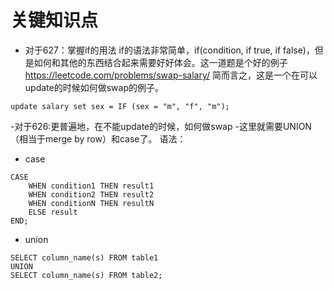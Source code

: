 # 关键知识点
- 对于627：掌握if的用法
  if的语法非常简单，if(condition, if true, if false)，但是如何和其他的东西结合起来需要好好体会。这一道题是个好的例子
https://leetcode.com/problems/swap-salary/
  简而言之，这是一个在可以update的时候如何做swap的例子。
```
update salary set sex = IF (sex = "m", "f", "m");
```

-对于626:更普遍地，在不能update的时候，如何做swap
-这里就需要UNION（相当于merge by row）和case了。
语法：
- case
```
CASE
    WHEN condition1 THEN result1
    WHEN condition2 THEN result2
    WHEN conditionN THEN resultN
    ELSE result
END;
```
- union
```
SELECT column_name(s) FROM table1
UNION
SELECT column_name(s) FROM table2;
```
